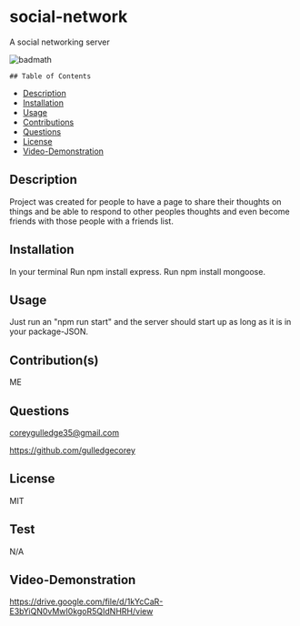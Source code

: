# social-network
A social networking server

![badmath](https://img.shields.io/github/languages/top/lernantino/badmath)

    ## Table of Contents
- [Description](#Description)
- [Installation](#Installation)
- [Usage](#Usage)
- [Contributions](#Contributions)
- [Questions](#Questions)
- [License](#License)
- [Video-Demonstration](#Video-Demonstration)

## Description
Project was created for people to have a page to share their thoughts on things and be able to respond to other peoples thoughts and even become friends with those people with a friends list.

## Installation
In your terminal Run npm install express. Run npm install mongoose.

## Usage
Just run an "npm run start" and the server should start up as long as it is in your package-JSON.  

## Contribution(s)
ME

## Questions
coreygulledge35@gmail.com

https://github.com/gulledgecorey

## License
MIT

## Test
N/A

## Video-Demonstration

https://drive.google.com/file/d/1kYcCaR-E3bYiQN0vMwI0kgoR5QIdNHRH/view

